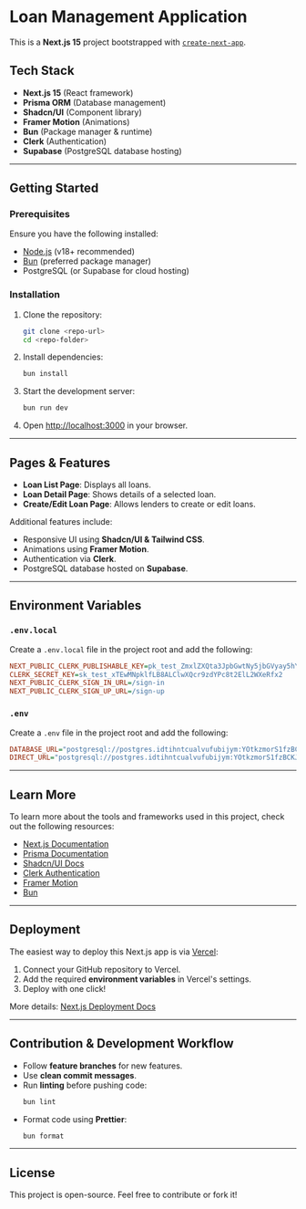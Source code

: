 # Loan Management Application

This is a **Next.js 15** project bootstrapped with [`create-next-app`](https://nextjs.org/docs/app/api-reference/cli/create-next-app).

## Tech Stack

- **Next.js 15** (React framework)
- **Prisma ORM** (Database management)
- **Shadcn/UI** (Component library)
- **Framer Motion** (Animations)
- **Bun** (Package manager & runtime)
- **Clerk** (Authentication)
- **Supabase** (PostgreSQL database hosting)

---

## Getting Started

### Prerequisites

Ensure you have the following installed:

- [Node.js](https://nodejs.org) (v18+ recommended)
- [Bun](https://bun.sh) (preferred package manager)
- PostgreSQL (or Supabase for cloud hosting)

### Installation

1. Clone the repository:
   ```sh
   git clone <repo-url>
   cd <repo-folder>
   ```

2. Install dependencies:
   ```sh
   bun install
   ```

3. Start the development server:
   ```sh
   bun run dev
   ```

4. Open [http://localhost:3000](http://localhost:3000) in your browser.

---

## Pages & Features

- **Loan List Page**: Displays all loans.
- **Loan Detail Page**: Shows details of a selected loan.
- **Create/Edit Loan Page**: Allows lenders to create or edit loans.

Additional features include:
- Responsive UI using **Shadcn/UI & Tailwind CSS**.
- Animations using **Framer Motion**.
- Authentication via **Clerk**.
- PostgreSQL database hosted on **Supabase**.

---

## Environment Variables

### `.env.local`
Create a `.env.local` file in the project root and add the following:

```ini
NEXT_PUBLIC_CLERK_PUBLISHABLE_KEY=pk_test_ZmxlZXQta3JpbGwtNy5jbGVyay5hY2NvdW50cy5kZXYk
CLERK_SECRET_KEY=sk_test_xTEwMNpklfLB8ALClwXQcr9zdYPc8t2ElL2WXeRfx2
NEXT_PUBLIC_CLERK_SIGN_IN_URL=/sign-in
NEXT_PUBLIC_CLERK_SIGN_UP_URL=/sign-up
```

### `.env`
Create a `.env` file in the project root and add the following:

```ini
DATABASE_URL="postgresql://postgres.idtihntcualvufubijym:YOtkzmorS1fzBCKJ@aws-0-eu-central-1.pooler.supabase.com:6543/postgres"
DIRECT_URL="postgresql://postgres.idtihntcualvufubijym:YOtkzmorS1fzBCKJ@aws-0-eu-central-1.pooler.supabase.com:5432/postgres"
```

---

## Learn More

To learn more about the tools and frameworks used in this project, check out the following resources:

- [Next.js Documentation](https://nextjs.org/docs)
- [Prisma Documentation](https://www.prisma.io/docs)
- [Shadcn/UI Docs](https://ui.shadcn.com/)
- [Clerk Authentication](https://clerk.dev/)
- [Framer Motion](https://www.framer.com/motion/)
- [Bun](https://bun.sh/docs)

---

## Deployment

The easiest way to deploy this Next.js app is via [Vercel](https://vercel.com):

1. Connect your GitHub repository to Vercel.
2. Add the required **environment variables** in Vercel's settings.
3. Deploy with one click!

More details: [Next.js Deployment Docs](https://nextjs.org/docs/app/building-your-application/deploying)

---

## Contribution & Development Workflow

- Follow **feature branches** for new features.
- Use **clean commit messages**.
- Run **linting** before pushing code:
  ```sh
  bun lint
  ```
- Format code using **Prettier**:
  ```sh
  bun format
  ```

---

## License

This project is open-source. Feel free to contribute or fork it!

